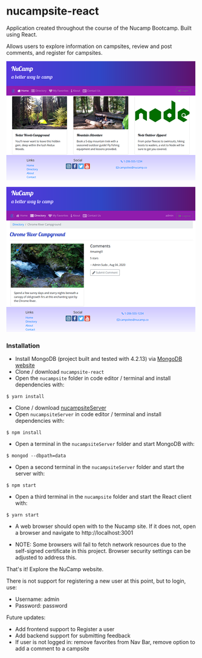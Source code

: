 # nucampsite-react

Application created throughout the course of the Nucamp Bootcamp. Built using React. 

Allows users to explore information on campsites, review and post comments, and register for campsites.

[![](./public/assets/images/screenshot1.png?raw=true "Click to visit")](https://nucampsite.stevehoneck.com)

[![](./public/assets/images/screenshot2.png?raw=true "Click to visit")](https://nucampsite.stevehoneck.com)

### Installation
- Install MongoDB (project built and tested with 4.2.13) via [MongoDB website](https://www.mongodb.com/try/download/community)
- Clone / download `nucampsite-react`
- Open the `nucampsite` folder in code editor / terminal and install dependencies with:

```
$ yarn install
```

- Clone / download [nucampsiteServer](https://github.com/SteveHoneck/nucampsiteServer)
- Open `nucampsiteServer` in code editor / terminal and install dependencies with:

```
$ npm install
```

- Open a terminal in the `nucampsiteServer` folder and start MongoDB with:

```
$ mongod --dbpath=data
```

- Open a second terminal in the `nucampsiteServer` folder and start the server with:

```
$ npm start
```

- Open a third terminal in the `nucampsite` folder and start the React client with:

```
$ yarn start
```
- A web browser should open with to the Nucamp site. If it does not, open a browser and navigate to http://localhost:3001 

- NOTE: Some browsers will fail to fetch network resources due to the self-signed certificate in this project. Browser security settings can be adjusted to address this. 

That's it! Explore the NuCamp website. 

There is not support for registering a new user at this point, but to login, use: 
- Username: admin
- Password: password

Future updates:
- Add frontend support to Register a user
- Add backend support for submitting feedback
- If user is not logged in: remove favorites from Nav Bar, remove option to add a comment to a campsite
